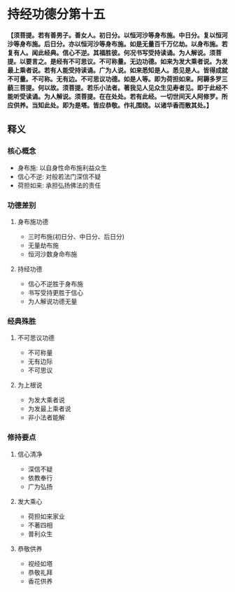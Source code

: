 # 持经功德分第十五

**【须菩提。若有善男子。善女人。初日分。以恒河沙等身布施。中日分。复以恒河沙等身布施。后日分。亦以恒河沙等身布施。如是无量百千万亿劫。以身布施。若复有人。闻此经典。信心不逆。其福胜彼。何况书写受持读诵。为人解说。须菩提。以要言之。是经有不可思议。不可称量。无边功德。如来为发大乘者说。为发最上乘者说。若有人能受持读诵。广为人说。如来悉知是人。悉见是人。皆得成就不可量。不可称。无有边。不可思议功德。如是人等。即为荷担如来。阿耨多罗三藐三菩提。何以故。须菩提。若乐小法者。著我见人见众生见寿者见。即于此经不能听受读诵。为人解说。须菩提。在在处处。若有此经。一切世间天人阿修罗。所应供养。当知此处。即为是塔。皆应恭敬。作礼围绕。以诸华香而散其处。】**

## 释义

### 核心概念
- 身布施: 以自身性命布施利益众生
- 信心不逆: 对般若法门深信不疑
- 荷担如来: 承担弘扬佛法的责任

### 功德差别
1. 身布施功德
   - 三时布施(初日分、中日分、后日分)
   - 无量劫布施
   - 恒河沙数身命布施

2. 持经功德
   - 信心不逆胜于身布施
   - 书写受持更胜于信心
   - 为人解说功德无量

### 经典殊胜
1. 不可思议功德
   - 不可称量
   - 无有边际
   - 不可思议

2. 为上根说
   - 为发大乘者说
   - 为发最上乘者说
   - 非小法者能解

### 修持要点
1. 信心清净
   - 深信不疑
   - 依教奉行
   - 广为弘扬

2. 发大乘心
   - 荷担如来家业
   - 不著四相
   - 普利众生

3. 恭敬供养
   - 视经如塔
   - 恭敬礼拜
   - 香花供养

